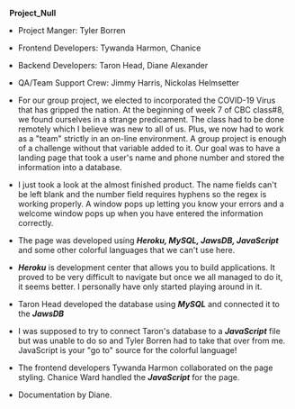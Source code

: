 ​
​
**Project_Null**
​
- Project Manger: Tyler Borren
- Frontend Developers: Tywanda Harmon, Chanice
- Backend Developers: Taron Head, Diane Alexander
- QA/Team Support Crew: Jimmy Harris, Nickolas Helmsetter
​
- For our group project, we elected to incorporated the COVID-19 Virus that has gripped the nation. At the beginning of week 7 of CBC class#8, we found ourselves in a strange predicament. The class had to be done remotely which I believe was new to all of us. Plus, we now had to work as a "team" strictly in an on-line environment. A group project is enough of a challenge without that variable added to it. Our goal was to have a landing page that took a user's name and phone number and stored the information into a database.
​
- I just took a look at the almost finished product. The name fields can't be left blank and the number field requires hyphens so the regex is working properly. A window pops up letting you know your errors and a welcome window pops up when you have entered the information correctly. 
​
- The page was developed using ***Heroku, MySQL, JawsDB, JavaScript*** and some other colorful languages that we can't use here.
​
- ***Heroku*** is development center that allows you to build applications. It proved to be very difficult to navigate but once we all managed to do it, it seems better. I personally have only started playing around in it.
​
- Taron Head developed the database using ***MySQL*** and connected it to the ***JawsDB***
​
- I was supposed to try to connect Taron's database to a ***JavaScript*** file but was unable to do so and Tyler Borren had to take that over from me. JavaScript is your "go to" source for the colorful language!
​
- The frontend developers Tywanda Harmon collaborated on the page styling. Chanice Ward handled the ***JavaScript*** for the page.
​



- Documentation by Diane.
